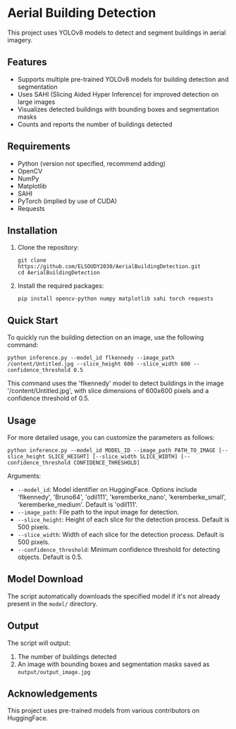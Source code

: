 # Aerial Building Detection

This project uses YOLOv8 models to detect and segment buildings in aerial imagery.

## Features

- Supports multiple pre-trained YOLOv8 models for building detection and segmentation
- Uses SAHI (Slicing Aided Hyper Inference) for improved detection on large images
- Visualizes detected buildings with bounding boxes and segmentation masks
- Counts and reports the number of buildings detected

## Requirements

- Python (version not specified, recommend adding)
- OpenCV
- NumPy
- Matplotlib
- SAHI
- PyTorch (implied by use of CUDA)
- Requests

## Installation

1. Clone the repository:
   ```
   git clone https://github.com/ELSOUDY2030/AerialBuildingDetection.git
   cd AerialBuildingDetection
   ```

2. Install the required packages:
   ```
   pip install opencv-python numpy matplotlib sahi torch requests
   ```

## Quick Start

To quickly run the building detection on an image, use the following command:

```
python inference.py --model_id flkennedy --image_path /content/Untitled.jpg --slice_height 600 --slice_width 600 --confidence_threshold 0.5
```

This command uses the 'flkennedy' model to detect buildings in the image '/content/Untitled.jpg', with slice dimensions of 600x600 pixels and a confidence threshold of 0.5.

## Usage

For more detailed usage, you can customize the parameters as follows:

```
python inference.py --model_id MODEL_ID --image_path PATH_TO_IMAGE [--slice_height SLICE_HEIGHT] [--slice_width SLICE_WIDTH] [--confidence_threshold CONFIDENCE_THRESHOLD]
```

Arguments:
- `--model_id`: Model identifier on HuggingFace. Options include 'flkennedy', 'Bruno64', 'odil111', 'keremberke_nano', 'keremberke_small', 'keremberke_medium'. Default is 'odil111'.
- `--image_path`: File path to the input image for detection.
- `--slice_height`: Height of each slice for the detection process. Default is 500 pixels.
- `--slice_width`: Width of each slice for the detection process. Default is 500 pixels.
- `--confidence_threshold`: Minimum confidence threshold for detecting objects. Default is 0.5.

## Model Download

The script automatically downloads the specified model if it's not already present in the `model/` directory.

## Output

The script will output:
1. The number of buildings detected
2. An image with bounding boxes and segmentation masks saved as `output/output_image.jpg`

## Acknowledgements

This project uses pre-trained models from various contributors on HuggingFace.
